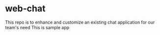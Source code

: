 # web-chat
This repo is to enhance and customize an existing chat application for our team's need
This is sample app
